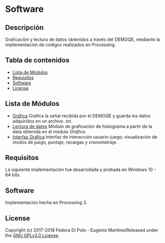 # Software

## Descripción 
Graficación y lectura de datos obtenidos a través del DEMOQE, mediante la implementación de códigos realizados en Processing. 

## Tabla de contenidos
- [Lista de Módulos](#lista-de-módulos)
- [Requisitos](#requisitos)
- [Software](#software)
- [License](#license)

## Lista de Módulos
- [Gráfica](https://github.com/Fedora-Eugenio/Software/blob/master/Grafica/Grafica.pde) Grafica la señal recibida por el DEMOQE y guarda los datos adquiridos en un archivo .txt.
- [Lectura de datos](https://github.com/Fedora-Eugenio/Software/blob/master/leerdato/leerdato.pde) Módulo de graficación de histograma a partir de la data obtenida en el módulo *Gráfica*. 
- [Interfaz Gráfica](https://github.com/Fedora-Eugenio/Software/blob/master/LaserTag/LaserTag.pde) Interfaz de interacción usuario-juego; visualización de modos de juego, puntaje, recargas y cronometraje.

## Requisitos
La siguiente implementación fue desarrollada y probada en Windows 10 - 64 bits.

## Software
Implementación hecha en Processing 3.

## License
Copyright (c) 2017-2018 Fedora Di Polo - Eugenio MartínezReleased under the [GNU GPLv3.0 License](LICENSE). 
